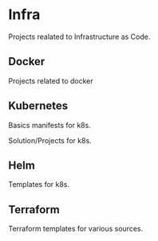# Infra

Projects realated to Infrastructure as Code.

## Docker

Projects related to docker

## Kubernetes

Basics manifests for k8s.

Solution/Projects for k8s.

## Helm

Templates for k8s.

## Terraform

Terraform templates for various sources.
